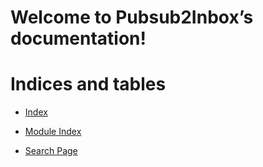 # Welcome to Pubsub2Inbox’s documentation!

# Indices and tables


* [Index](../genindex.md)


* [Module Index](../py-modindex.md)


* [Search Page](../search.md)
